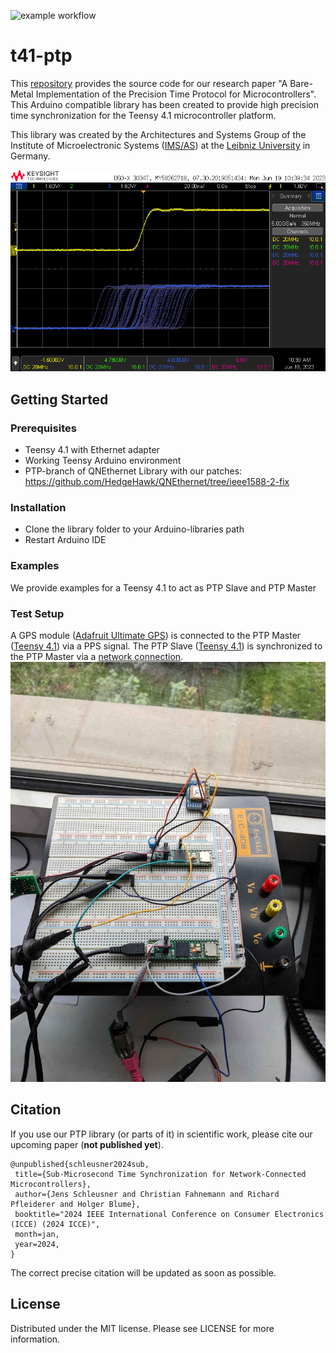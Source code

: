 ![example workflow](https://github.com/IMS-AS-LUH/t41-ptp/actions/workflows/compile-examples.yml/badge.svg)

# t41-ptp
This [repository](https://github.com/IMS-AS-LUH/t41-ptp) provides the source code for our research paper "A Bare-Metal Implementation of the
Precision Time Protocol for Microcontrollers". This Arduino compatible library has been created to provide high precision time synchronization for the Teensy 4.1 microcontroller platform.

This library was created by the Architectures and Systems Group of the Institute of Microelectronic Systems ([IMS/AS](https://www.ims.uni-hannover.de/de/institut/architekturen-und-systeme/)) at the [Leibniz University](https://www.uni-hannover.de) in Germany.

![Screenshot](/doc/0.png?raw=true)

## Getting Started

### Prerequisites
- Teensy 4.1 with Ethernet adapter
- Working Teensy Arduino environment
- PTP-branch of QNEthernet Library with our patches: https://github.com/HedgeHawk/QNEthernet/tree/ieee1588-2-fix


### Installation
- Clone the library folder to your Arduino-libraries path
- Restart Arduino IDE

### Examples
We provide examples for a Teensy 4.1 to act as PTP Slave and PTP Master 

### Test Setup
A GPS module ([Adafruit Ultimate GPS](https://www.adafruit.com/product/746)) is connected to the PTP Master ([Teensy 4.1](https://www.pjrc.com/store/teensy41.html)) via a PPS signal. The PTP Slave ([Teensy 4.1](https://www.pjrc.com/store/teensy41.html)) is synchronized to the PTP Master via a [network connection](https://www.pjrc.com/store/ethernet_kit.html).
![Setup](/doc/1.jpg?raw=true)

## Citation
If you use our PTP library (or parts of it) in scientific work,
please cite our upcoming paper (**not published yet**).

    @unpublished{schleusner2024sub,
     title={Sub-Microsecond Time Synchronization for Network-Connected Microcontrollers},
     author={Jens Schleusner and Christian Fahnemann and Richard Pfleiderer and Holger Blume},
     booktitle="2024 IEEE International Conference on Consumer Electronics (ICCE) (2024 ICCE)",
     month=jan,
     year=2024,
    }

The correct precise citation will be updated as soon as possible.

## License
Distributed under the MIT license. Please see LICENSE for more information.
